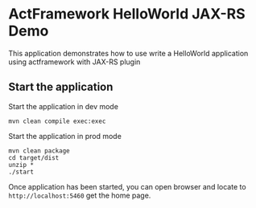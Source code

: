 # ActFramework HelloWorld JAX-RS Demo

This application demonstrates how to use write a HelloWorld application using actframework with JAX-RS plugin

## Start the application

Start the application in dev mode

```
mvn clean compile exec:exec
```

Start the application in prod mode

```
mvn clean package
cd target/dist
unzip *
./start
```

Once application has been started, you can open browser and locate to `http://localhost:5460` get the home page.


